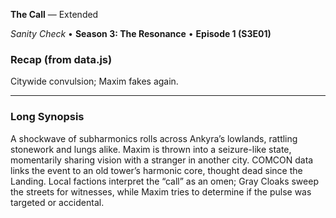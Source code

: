 **The Call** — Extended

_Sanity Check_ • **Season 3: The Resonance** • **Episode 1 (S3E01)**

### Recap (from data.js)
Citywide convulsion; Maxim fakes again.

---

### Long Synopsis

A shockwave of subharmonics rolls across Ankyra’s lowlands, rattling stonework and lungs alike. Maxim is thrown into a seizure-like state, momentarily sharing vision with a stranger in another city. COMCON data links the event to an old tower’s harmonic core, thought dead since the Landing. Local factions interpret the “call” as an omen; Gray Cloaks sweep the streets for witnesses, while Maxim tries to determine if the pulse was targeted or accidental.
